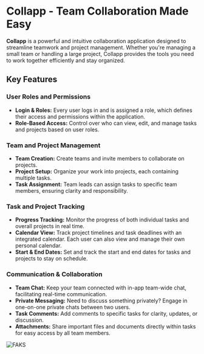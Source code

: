 # Collapp - Team Collaboration Made Easy

**Collapp** is a powerful and intuitive collaboration application designed to streamline teamwork and project management. Whether you're managing a small team or handling a large project, Collapp provides the tools you need to work together efficiently and stay organized.

## Key Features

### User Roles and Permissions
- **Login & Roles:** Every user logs in and is assigned a role, which defines their access and permissions within the application.
- **Role-Based Access:** Control over who can view, edit, and manage tasks and projects based on user roles.

### Team and Project Management
- **Team Creation:** Create teams and invite members to collaborate on projects.
- **Project Setup:** Organize your work into projects, each containing multiple tasks.
- **Task Assignment:** Team leads can assign tasks to specific team members, ensuring clarity and responsibility.

### Task and Project Tracking
- **Progress Tracking:** Monitor the progress of both individual tasks and overall projects in real time.
- **Calendar View:** Track project timelines and task deadlines with an integrated calendar. Each user can also view and manage their own personal calendar.
- **Start & End Dates:** Set and track the start and end dates for tasks and projects to stay on schedule.

### Communication & Collaboration
- **Team Chat:** Keep your team connected with in-app team-wide chat, facilitating real-time communication.
- **Private Messaging:** Need to discuss something privately? Engage in one-on-one private chats between two users.
- **Task Comments:** Add comments to specific tasks for clarity, updates, or discussion.
- **Attachments:** Share important files and documents directly within tasks for easy access by all team members.


![FAKS](https://github.com/user-attachments/assets/de52c03d-dbe2-4f29-ae27-5edd410cdb23)
